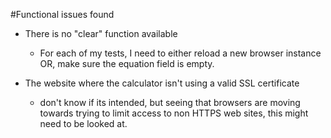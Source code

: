 #Functional issues found


* There is no "clear" function available
    * For each of my tests, I need to either reload a new browser instance OR,
     make sure the equation field is empty. 
     
     
* The website where the calculator isn't using a valid SSL certificate
    - don't know if its intended, but seeing that browsers are moving
    towards trying to limit access to non HTTPS web sites, this might
    need to be looked at.  